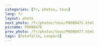 ```yaml
---
categories: [fr, photos, tous]
lang: fr
layout: photo
next_photo: /fr/photos/tous/P0000475.html
picname: P0000476
prev_photo: /fr/photos/tous/P0000477.html
tags: [Fotofalle, Leopard]
---
```

